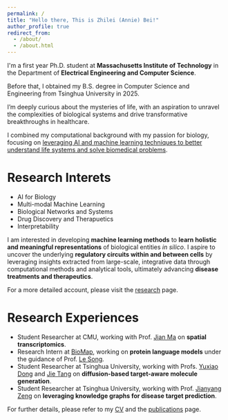 ```yaml
---
permalink: /
title: "Hello there, This is Zhilei (Annie) Bei!"
author_profile: true
redirect_from: 
  - /about/
  - /about.html
---
```


<!-- I'm a senior undergraduate at **Tsinghua University** in China, majoring in **Computer Science and Engineering**. -->
I'm a first year Ph.D. student at **Massachusetts Institute of Technology** in the Department of **Electrical Engineering and Computer Science**. 

Before that, I obtained my B.S. degree in Computer Science and Engineering from Tsinghua University in 2025.

I’m deeply curious about the mysteries of life, with an aspiration to unravel the complexities of biological systems and drive transformative breakthroughs in healthcare.

I combined my computational background with my passion for biology, focusing on <u>leveraging AI and machine learning techniques to better understand life systems and solve biomedical problems</u>.

Research Interets
======

- AI for Biology
- Multi-modal Machine Learning
- Biological Networks and Systems
- Drug Discovery and Therapuetics
- Interpretability

I am interested in developing **machine learning methods** to **learn holistic and meaningful representations** of biological entities <i>in silico</i>. I aspire to uncover the underlying **regulatory circuits within and between cells** by leveraging insights extracted from large-scale, integrative data through computational methods and analytical tools, ultimately advancing **disease treatments and therapeutics**.

For a more detailed account, please visit the [research](https://zhileibei.github.io/research) page.

Research Experiences
======

- Student Researcher at CMU, working with Prof. [Jian Ma](https://www.cs.cmu.edu/~jianma/) on **spatial transcriptomics**.
- Research Intern at [BioMap](https://www.biomap.com/en/), working on **protein language models** under the guidance of Prof. [Le Song](https://mbzuai.ac.ae/study/faculty/professor-le-song/).
- Student Researcher at Tsinghua University, working with Profs. [Yuxiao Dong](https://keg.cs.tsinghua.edu.cn/yuxiao/) and [Jie Tang](https://keg.cs.tsinghua.edu.cn/jietang/) on **diffusion-based target-aware molecule generation**.
- Student Researcher at Tsinghua University, working with Prof. [Jianyang Zeng](https://en.westlake.edu.cn/faculty/jianyang-zeng.html) on **leveraging knowledge graphs for disease target prediction**.

For further details, please refer to my [CV](../files/Resume.pdf) and the [publications](https://zhileibei.github.io/publications) page.
